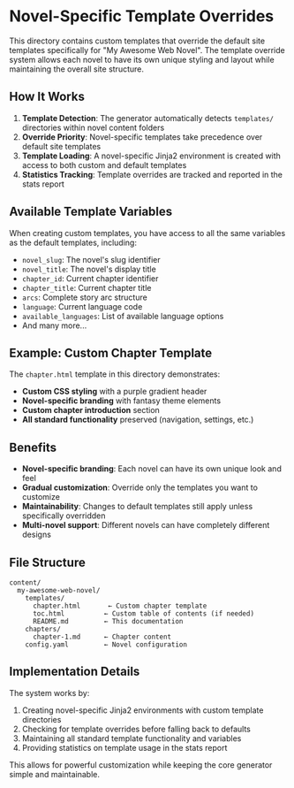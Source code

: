 # Novel-Specific Template Overrides

This directory contains custom templates that override the default site templates specifically for "My Awesome Web Novel". The template override system allows each novel to have its own unique styling and layout while maintaining the overall site structure.

## How It Works

1. **Template Detection**: The generator automatically detects `templates/` directories within novel content folders
2. **Override Priority**: Novel-specific templates take precedence over default site templates
3. **Template Loading**: A novel-specific Jinja2 environment is created with access to both custom and default templates
4. **Statistics Tracking**: Template overrides are tracked and reported in the stats report

## Available Template Variables

When creating custom templates, you have access to all the same variables as the default templates, including:

- `novel_slug`: The novel's slug identifier
- `novel_title`: The novel's display title
- `chapter_id`: Current chapter identifier
- `chapter_title`: Current chapter title
- `arcs`: Complete story arc structure
- `language`: Current language code
- `available_languages`: List of available language options
- And many more...

## Example: Custom Chapter Template

The `chapter.html` template in this directory demonstrates:

- **Custom CSS styling** with a purple gradient header
- **Novel-specific branding** with fantasy theme elements
- **Custom chapter introduction** section
- **All standard functionality** preserved (navigation, settings, etc.)

## Benefits

- **Novel-specific branding**: Each novel can have its own unique look and feel
- **Gradual customization**: Override only the templates you want to customize
- **Maintainability**: Changes to default templates still apply unless specifically overridden
- **Multi-novel support**: Different novels can have completely different designs

## File Structure

```
content/
  my-awesome-web-novel/
    templates/
      chapter.html       ← Custom chapter template
      toc.html          ← Custom table of contents (if needed)
      README.md         ← This documentation
    chapters/
      chapter-1.md      ← Chapter content
    config.yaml         ← Novel configuration
```

## Implementation Details

The system works by:

1. Creating novel-specific Jinja2 environments with custom template directories
2. Checking for template overrides before falling back to defaults
3. Maintaining all standard template functionality and variables
4. Providing statistics on template usage in the stats report

This allows for powerful customization while keeping the core generator simple and maintainable.